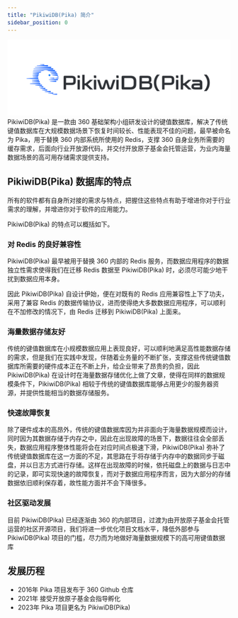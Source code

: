 ```yaml
---
title: "PikiwiDB(Pika) 简介"
sidebar_position: 0
---
```


![PikiwiDB(Pika)-Logo](PikiwiDB(Pika)-Logo.png)
PikiwiDB(Pika) 是一款由 360 基础架构小组研发设计的键值数据库，解决了传统键值数据库在大规模数据场景下恢复时间较长、性能表现不佳的问题，最早被命名为 Pika，用于替换 360 内部系统所使用的 Redis，支撑 360 自身业务所需要的缓存需求，后面向行业开放源代码，并交付开放原子基金会托管运营，为业内海量数据场景的高可用存储需求提供支持。

## PikiwiDB(Pika) 数据库的特点

所有的软件都有自身所对接的需求与特点，把握住这些特点有助于增进你对于行业需求的理解，并增进你对于软件的应用能力。

PikiwiDB(Pika) 的特点可以概括如下。

### 对 Redis 的良好兼容性

PikiwiDB(Pika) 最早被用于替换 360 内部的 Redis 服务，而数据应用程序的数据独立性需求使得我们在迁移 Redis 数据至 PikiwiDB(Pika) 时，必须尽可能少地干扰到数据应用本身。

因此 PikiwiDB(Pika) 自设计伊始，便在对既有的 Redis 应用兼容性上下了功夫，采用了兼容 Redis 的数据传输协议，进而使得绝大多数数据应用程序，可以顺利在不加修改的情况下，由 Redis 迁移到 PikiwiDB(Pika) 上面来。

### 海量数据存储友好

传统的键值数据库在小规模数据应用上表现良好，可以顺利地满足高性能数据存储的需求，但是我们在实践中发现，伴随着业务量的不断扩张，支撑这些传统键值数据库所需要的硬件成本正在不断上升，给企业带来了昂贵的负担，因此 PikiwiDB(Pika) 在设计时在海量数据存储优化上做了文章，使得在同样的数据规模条件下，PikiwiDB(Pika) 相较于传统的键值数据库能够占用更少的服务器资源，并提供性能相当的数据存储服务。

### 快速故障恢复

除了硬件成本的高昂外，传统的键值数据库因为并非面向于海量数据规模而设计，同时因为其数据存储于内存之中，因此在出现故障的场景下，数据往往会全部丢失，数据应用程序整体性能将会在对应时间点极速下滑，PikiwiDB(Pika) 弥补了传统键值数据库在这一方面的不足，其思路在于将存储于内存中的数据同步于磁盘，并以日志方式进行存储。这样在出现故障的时候，依托磁盘上的数据与日志中的记录，即可实现快速的故障恢复，而对于数据应用程序而言，因为大部分的存储数据依旧顺利保存着，故性能方面并不会下降很多。

### 社区驱动发展

目前 PikiwiDB(Pika) 已经逐渐由 360 的内部项目，过渡为由开放原子基金会托管运营的社区开源项目，我们将进一步优化项目文档水平，降低外部参与 PikiwiDB(Pika) 项目的门槛，尽力而为地做好海量数据规模下的高可用键值数据库

## 发展历程

+ 2016年 Pika 项目发布于 360 Github 仓库
+ 2021年 接受开放原子基金会指导孵化
+ 2023年 Pika 项目更名为 PikiwiDB(Pika)
